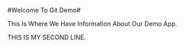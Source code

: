 #Welcome To Git Demo#

This Is Where We Have Information About Our Demo App.

THIS IS MY SECOND LINE.